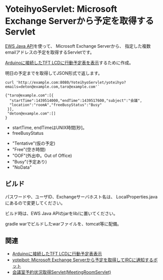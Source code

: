 # YoteihyoServlet: Microsoft Exchange Serverから予定を取得するServlet

[EWS Java API](https://github.com/OfficeDev/ews-java-api)を使って、
Microsoft Exchange Serverから、
指定した複数emailアドレスの予定を取得するServletです。

[Arduinoに接続したTFT LCDに行動予定表を表示](https://github.com/deton/TFTKanji#適用例-行動予定表)するために作成。

明日の予定までを取得してJSON形式で返します。

```
curl 'http://example.com:8080/YoteihyoServlet/yoteihyo?emails=deton@example.com,taro@example.com'`

{"taro@example.com":[{
  "startTime":1439514000,"endTime":1439517600,"subject":"会議",
  "location":"roomA","freeBusyStatus":"Busy"
 }],
 "deton@example.com":[]
}
```

* startTime, endTimeはUNIX時間[秒]。
* freeBusyStatus
 + "Tentative"(仮の予定)
 + "Free"(空き時間)
 + "OOF"(外出中。Out of Office)
 + "Busy"(予定あり)
 + "NoData"

## ビルド
パスワードや、ユーザID、Exchangeサーバホスト名は、
LocalProperties.javaにあるので変更してください。

ビルド時は、EWS Java APIのjarをlib/に置いてください。

gradle warでビルドしたwarファイルを、tomcat等に配備。

## 関連
* [Arduinoに接続したTFT LCDに行動予定表表示](https://github.com/deton/yoteihyo#適用例-行動予定表)
* [yoteibot: Microsoft Exchange Serverから予定を取得してIRCに通知するボット](https://github.com/deton/ExchangeAppointmentBot)
* [会議室予約状況取得Servlet(MeetingRoomServlet)](https://github.com/deton/presencelamp#会議室予約状況取得servletサーバ側meetingroomservlet)
